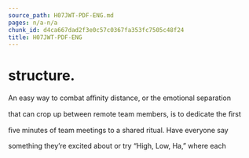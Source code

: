 ```yaml
---
source_path: H07JWT-PDF-ENG.md
pages: n/a-n/a
chunk_id: d4ca667dad2f3e0c57c0367fa353fc7505c48f24
title: H07JWT-PDF-ENG
---
```

# structure.

An easy way to combat aﬃnity distance, or the emotional separation

that can crop up between remote team members, is to dedicate the ﬁrst

ﬁve minutes of team meetings to a shared ritual. Have everyone say

something they’re excited about or try “High, Low, Ha,” where each
